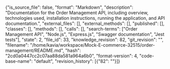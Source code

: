 {"is_source_file": false, "format": "Markdown", "description": "Documentation for the Order Management API, including overview, technologies used, installation instructions, running the application, and API documentation.", "external_files": [], "external_methods": [], "published": [], "classes": [], "methods": [], "calls": [], "search-terms": ["Order Management API", "Node.js", "Express.js", "Swagger documentation", "Jest tests"], "state": 2, "file_id": 33, "knowledge_revision": 82, "git_revision": "", "filename": "/home/kavia/workspace/Mock-E-commerce-32515/order-management/README.md", "hash": "2cd0a0447cc2c07aa88da581a964a6b0", "format-version": 4, "code-base-name": "default", "revision_history": [{"82": ""}]}